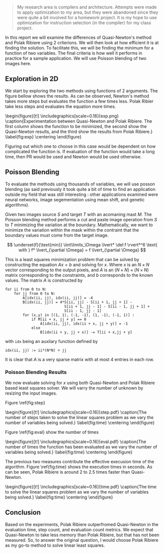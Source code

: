
> My research area is compilers and architecture. 
> Attempts were made to apply optimization to my area, but they were 
> abandoned since they were quite a bit involved for a homework project.
> It is my hope to use optimization for instruction selection (in the compiler)
> for my class project.

In this report we will examine the differences of Quasi-Newton's method and Polak Ribiere using 2 criterions.
We will then look at how efficient it is at finding the solution.
To facilitate this, we will be finding the minimum for a function of two variables.
The final criteria is how well it performs in practice for a sample application.
We will use Poisson blending of two images here.

## Exploration in 2D

We start by exploring the two methods using functions of 2 arguments.
The figure bellow shows the results.
As can be observed, Newton's method takes more steps but evaluates the function
    a few times less.
Polak Ribier take less steps and evaluates the equation more times.

\begin{figure}[t!]
\includegraphics[scale=0.16]{exp.png}
\caption{Experimentation between Quasi-Newton and Polak Ribiere. The first column shows the function to be minimized, the second show the Quasi-Newton results, and the third show the results from Polak Ribiere.}
\label{fig:exp}
\centering
\end{figure}

Figuring out which one to choose in this case would be dependent on how complicated the function is.
If evaluation of the function would take a long time, then PR would be used and Newton would be used otherwise.

## Poisson Blending

To evaluate the methods using thousands of variables, we will use posson blending (as said previously it took quite a bit of time to find an application outside my field that was still interesting : other applications examined were neural networks, image segementation using mean shift, and genetic algorithms).

Given two images source $S$ and target $T$ with an acomaning mast $M$.
The Poisson blending method performs a cut and paste image operation from
    $S$ to $T$ minimizing the variation at the boundary.
Mathematically, we want to minimize the variation within the mask within
    the contraint that the boundary values must come from the target image.
    
$$
\underset{f}{\text{min}} \iint\limits_\Omega \lvert* \del f \rvert*^6 \text{ with } f* \lvert_{\partial \Omega} = f \lvert_{\partial \Omega}
$$

This is a least squares minimization problem that can be solved
    by constructing the equation $Ax = b$ and solving for $x$.
Where $x$ is an $N \times N$ vector corresponding to the output pixels,
    and $A$ is an $(N \times N) \times (N \times N)$ matrix corresponding
    to the constraints, and $b$ corresponds to the known values.
The matrix $A$ is constructed by

    for ii from 0 to N:
        for jj from 0 to N:
            A[idx(ii, jj), idx(ii, jj)] = -4
            B[idx(ii, jj)] = 4*S[ii, jj] - S[ii + 1, jj + 1] -
                               S[ii + 1, jj - 1] - S[ii - 1, jj + 1] +
                               S[ii - 1, jj - 1]
            for (x,y) in [(1, 1), (-1, -1), (1, -1), (-1, 1)] :
                if M[ii + x, jj + y] == 0
                    A[idx(ii, jj), idx(ii + x, jj + y)] = -1
                else
                    B[idx(ii + y, jj + x)] -= T[ii + x,jj + y]

with `idx` being an auxilary function defined by

    idx(ii, jj) := ii*(N*N) + jj

It is clear that $A$ is a very sparse matrix with at most $4$ entries in each row.

### Poisson Blending Results

We now evaluate solving for $x$ using both Quasi-Newton and Polak Ribiere based least squares solver.
We will varry the number of unknown by resizing the input images.


Figure \ref{fig:step}

\begin{figure}[t!]
\includegraphics[scale=0.16]{step.pdf}
\caption{The number of steps taken to solve the linear squares problem as we vary the number of variables being solved.}
\label{fig:time}
\centering
\end{figure}

Figure \ref{fig:eval} show the number of times 

\begin{figure}[t!]
\includegraphics[scale=0.16]{eval.pdf}
\caption{The number of times the function has been evaluated as we vary the number of variables being solved.}
\label{fig:time}
\centering
\end{figure}

The previous two measures contribute the effective execusion time of the algorithm. Figure \ref{fig:time} shows the execution times in seconds.
As can be seen, Polak Ribiere is around 2 to 2.5 times faster than Quasi-Newton.

\begin{figure}[t!]
\includegraphics[scale=0.16]{time.pdf}
\caption{The time to solve the linear squares problem as we vary the number of variables being solved.}
\label{fig:time}
\centering
\end{figure}

## Conclusion

Based on the experiments, Polak Ribiere outperfromed Quasi-Newton in the evaluation time, step count, and evaluation count metrics.
We expect that Quasi-Newton to take less memory than Polak Ribiere, but that
    has not been measured.
So, to answer the original question, I would choose Polak Ribiere as my go-to
    method to solve linear least squares.